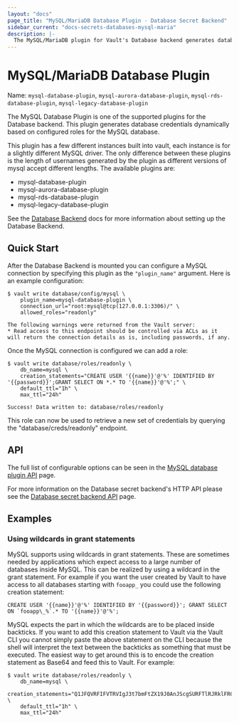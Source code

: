 ```yaml
---
layout: "docs"
page_title: "MySQL/MariaDB Database Plugin - Database Secret Backend"
sidebar_current: "docs-secrets-databases-mysql-maria"
description: |-
  The MySQL/MariaDB plugin for Vault's Database backend generates database credentials to access MySQL and MariaDB servers.
---
```


# MySQL/MariaDB Database Plugin

Name: `mysql-database-plugin`, `mysql-aurora-database-plugin`, `mysql-rds-database-plugin`,
`mysql-legacy-database-plugin`

The MySQL Database Plugin is one of the supported plugins for the Database
backend. This plugin generates database credentials dynamically based on
configured roles for the MySQL database.

This plugin has a few different instances built into vault, each instance is for
a slightly different MySQL driver. The only difference between these plugins is
the length of usernames generated by the plugin as different versions of mysql
accept different lengths. The available plugins are:

 - mysql-database-plugin
 - mysql-aurora-database-plugin
 - mysql-rds-database-plugin
 - mysql-legacy-database-plugin

See the [Database Backend](/docs/secrets/databases/index.html) docs for more
information about setting up the Database Backend.

## Quick Start

After the Database Backend is mounted you can configure a MySQL connection
by specifying this plugin as the `"plugin_name"` argument. Here is an example
configuration:

```
$ vault write database/config/mysql \
    plugin_name=mysql-database-plugin \
    connection_url="root:mysql@tcp(127.0.0.1:3306)/" \
    allowed_roles="readonly"

The following warnings were returned from the Vault server:
* Read access to this endpoint should be controlled via ACLs as it will return the connection details as is, including passwords, if any.
```

Once the MySQL connection is configured we can add a role:

```
$ vault write database/roles/readonly \
    db_name=mysql \
    creation_statements="CREATE USER '{{name}}'@'%' IDENTIFIED BY '{{password}}';GRANT SELECT ON *.* TO '{{name}}'@'%';" \
    default_ttl="1h" \
    max_ttl="24h"

Success! Data written to: database/roles/readonly
```

This role can now be used to retrieve a new set of credentials by querying the
"database/creds/readonly" endpoint.

## API

The full list of configurable options can be seen in the [MySQL database
plugin API](/api/secret/databases/mysql-maria.html) page.

For more information on the Database secret backend's HTTP API please see the [Database secret
backend API](/api/secret/databases/index.html) page.

## Examples

### Using wildcards in grant statements

MySQL supports using wildcards in grant statements. These are sometimes needed
by applications which expect access to a large number of databases inside MySQL.
This can be realized by using a wildcard in the grant statement. For example if
you want the user created by Vault to have access to all databases starting with
`fooapp_` you could use the following creation statement:

```
CREATE USER '{{name}}'@'%' IDENTIFIED BY '{{password}}'; GRANT SELECT ON `fooapp\_%`.* TO '{{name}}'@'%';
```

MySQL expects the part in which the wildcards are to be placed inside backticks.
If you want to add this creation statement to Vault via the Vault CLI you cannot
simply paste the above statement on the CLI because the shell will interpret the
text between the backticks as something that must be executed. The easiest way to
get around this is to encode the creation statement as Base64 and feed this to Vault.
For example:

```
$ vault write database/roles/readonly \
    db_name=mysql \
    creation_statements="Q1JFQVRFIFVTRVIgJ3t7bmFtZX19J0AnJScgSURFTlRJRklFRCBCWSAne3twYXNzd29yZH19JzsgR1JBTlQgU0VMRUNUIE9OIGBmb29hcHBcXyVgLiogVE8gJ3t7bmFtZX19J0AnJSc7" \
    default_ttl="1h" \
    max_ttl="24h"
```
